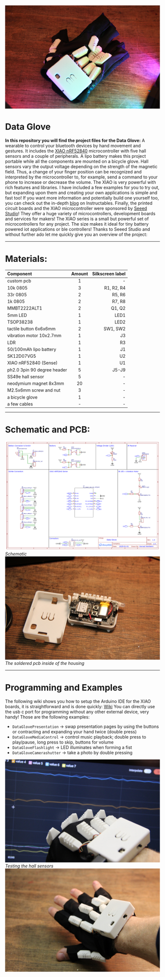 ![Cover](https://github.com/KonradWohlfahrt/Data-Glove/blob/main/images/Cover.JPG)

# Data Glove
**In this repository you will find the project files for the Data Glove:** A wearable to control your bluetooth devices by hand movement and gestures. It includes the [XIAO nRF52840](https://www.seeedstudio.com/Seeed-XIAO-BLE-nRF52840-p-5201.html) microcontroller with five hall sensors and a couple of peripherals. A lipo battery makes this project portable while all the components are  mounted on a bicycle glove. Hall sensors vary the output voltage depending on the strength of the magnetic field. Thus, a change of your finger position can be recognized and interpreted by the microcontroller to, for example, send a command to your phone to increase or decrease the volume. The XIAO is very powerful with rich features and libraries. I have included a few examples for you to try out, but expanding upon them and creating your own applications is simple and fast too!
If you want more information and potentially build one yourself too, you can check out the in-depth [blog](https://www.instructables.com/) on Instructables.
Finally, the printed circuit boards and the XIAO microcontroller were sponsored by [Seeed Studio](https://www.seeedstudio.com/)! They offer a huge variety of microcontrollers, development boards and services for makers! The XIAO series is a small but powerful set of microcontrollers for any project. The size makes it ideal for tiny battery powered iot applications or ble controllers! Thanks to Seeed Studio and without further ado let me quickly give you an overview of the project:

***
# Materials:
| Component | Amount | Silkscreen label |
|:----------|:------:|-----------------:|
| custom pcb | 1 | - |
| 10k 0805 | 3 | R1, R2, R4 |
| 33r 0805 | 2 | R5, R6 |
| 1k 0805 | 2 | R7, R8 |
| MMBT2222ALT1 | 2 | Q1, Q2 |
| 5mm LED | 1 | LED1 |
| TSOP38238 | 1 | LED2 |
| tactile button 6x6x6mm | 2 | SW1, SW2 |
| vibration motor 10x2.7mm | 1 | J3 |
| LDR | 1 | R3 |
| 50/100mAh lipo battery | 1 | J1 |
| SK12D07VG5 | 1 | U2 |
| XIAO nRF52840 (Sense) | 1 | U1 |
| ph2.0 3pin 90 degree header | 5 | J5-J9 |
| SS49e hall sensor | 5 | - |
| neodymium magnet 8x3mm | 20 | - |
| M2.5x6mm screw and nut | 3 | - |
| a bicycle glove | 1 | - |
| a few cables | - | - |

***
# Schematic and PCB:
![Schematic](https://github.com/KonradWohlfahrt/Data-Glove/blob/main/images/Schematic_DataGlove.png)
_Schematic_
![PCB](https://github.com/KonradWohlfahrt/Data-Glove/blob/main/images/PCB_DataGlove.JPG)
_The soldered pcb inside of the housing_

***
# Programming and Examples
The following wiki shows you how to setup the Arduino IDE for the XIAO boards, it is straightforward and is done quickly: [Wiki](https://wiki.seeedstudio.com/XIAO_BLE/)
You can directly use the usb c port for programming without any other external device, very handy! Those are the following examples:

- `DataGlovePresentation` -> swap presentation pages by using the buttons or contracting and expanding your hand twice (double press)
- `DataGloveMediaControl` -> control music playback; double press to play/pause, long press to skip, buttons for volume
- `DataGloveFlashlight` -> LED illuminates when forming a fist
- `DataGloveCamerashutter` -> take a photo by double pressing

![Data Glove](https://github.com/KonradWohlfahrt/Data-Glove/blob/main/images/SerialOutput_DataGlove.JPG)
_Testing the hall sensors_
![Data Glove](https://github.com/KonradWohlfahrt/Data-Glove/blob/main/images/DataGlove.JPG)